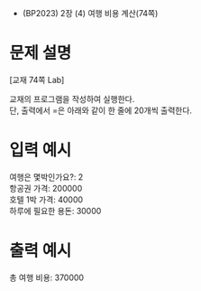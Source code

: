 - (BP2023) 2장 (4) 여행 비용 계산(74쪽)
# 문제 설명
[교재 74쪽  Lab]

교재의 프로그램을 작성하여 실행한다.  
단, 출력에서 =은 아래와 같이 한 줄에 20개씩 출력한다.

# 입력 예시
여행은 몇박인가요?: 2  
항공권 가격: 200000  
호텔 1박 가격: 40000  
하루에 필요한 용돈: 30000  

# 출력 예시  
총 여행 비용: 370000  
